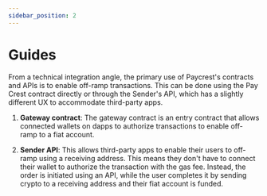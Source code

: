 ```yaml
---
sidebar_position: 2
---
```


# Guides

From a technical integration angle, the primary use of Paycrest's contracts and APIs is to enable off-ramp transactions. This can be done using the Pay Crest contract directly or through the Sender's API, which has a slightly different UX to accommodate third-party apps.

1) **Gateway contract**: The gateway contract is an entry contract that allows connected wallets on dapps to authorize transactions to enable off-ramp to a fiat account.

2) **Sender API**: This allows third-party apps to enable their users to off-ramp using a receiving address. This means they don't have to connect their wallet to authorize the transaction with the gas fee. Instead, the order is initiated using an API, while the user completes it by sending crypto to a receiving address and their fiat account is funded.